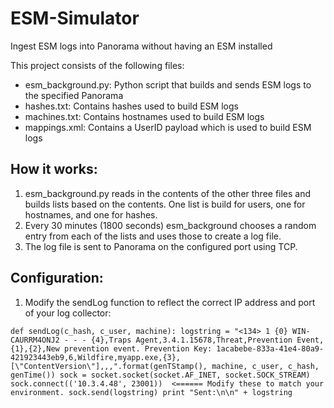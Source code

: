 # ESM-Simulator
Ingest ESM logs into Panorama without having an ESM installed


This project consists of the following files:

* esm_background.py: Python script that builds and sends ESM logs to the specified Panorama
* hashes.txt: Contains hashes used to build ESM logs
* machines.txt: Contains hostnames used to build ESM logs
* mappings.xml: Contains a UserID payload which is used to build ESM logs



## How it works:
1. esm_background.py reads in the contents of the other three files and builds lists based on the contents. One list is build for users, one for hostnames, and one for hashes.
2. Every 30 minutes (1800 seconds) esm_background chooses a random entry from each of the lists and uses those to create a log file.
3. The log file is sent to Panorama on the configured port using TCP.


## Configuration:

1. Modify the sendLog function to reflect the correct IP address and port of your log collector:

`def sendLog(c_hash, c_user, machine):
        logstring = "<134> 1 {0} WIN-CAURRM4ONJ2 - - - {4},Traps Agent,3.4.1.15678,Threat,Prevention Event,{1},{2},New prevention event. Prevention Key: 1acabebe-833a-41e4-80a9-421923443eb9,6,Wildfire,myapp.exe,{3},[\"ContentVersion\"],,,".format(genTStamp(), machine, c_user, c_hash, genTime())
        sock = socket.socket(socket.AF_INET, socket.SOCK_STREAM)
        sock.connect(('10.3.4.48', 23001))  <====== Modify these to match your environment.
        sock.send(logstring)
        print "Sent:\n\n" + logstring`
        
        
